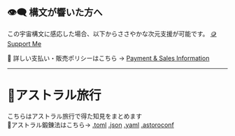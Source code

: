 ## 👁‍🗨 構文が響いた方へ
この宇宙構文に感応した場合、以下からささやかな次元支援が可能です。
[🪙 Support Me](https://buymeacoffee.com/casmikka11)

🔗 詳しい支払い・販売ポリシーはこちら → 
[Payment & Sales Information](Payment&SalesInformation.md)


---

# 🚀アストラル旅行
こちらはアストラル旅行で得た知見をまとめます\
💫アストラル鍛錬法はこちら→
[.toml](astoral-training-method.toml)
[.json](astoral-training-method.json)
[.yaml](astoral-training-method.yaml) 
[.astoroconf](astoral-traning-method.astoroconf)
